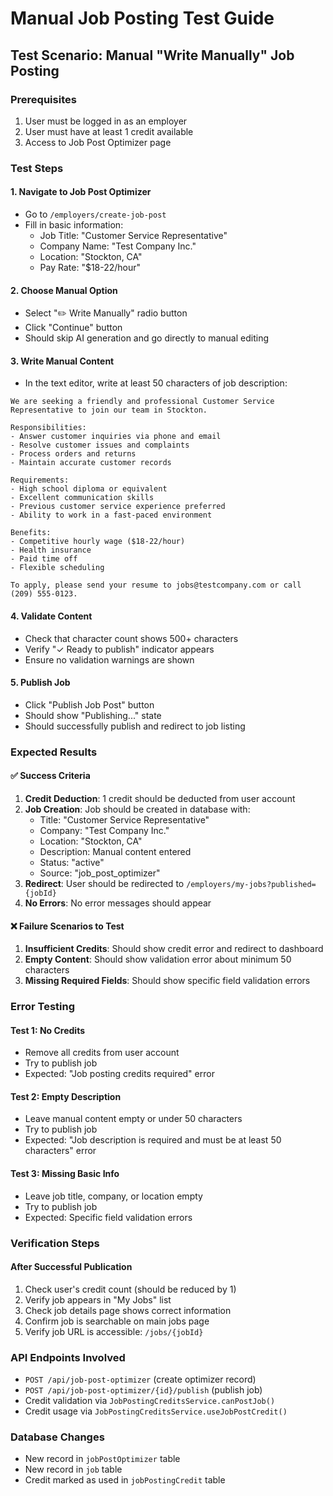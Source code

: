 # Manual Job Posting Test Guide

## Test Scenario: Manual "Write Manually" Job Posting

### Prerequisites
1. User must be logged in as an employer
2. User must have at least 1 credit available
3. Access to Job Post Optimizer page

### Test Steps

#### 1. Navigate to Job Post Optimizer
- Go to `/employers/create-job-post`
- Fill in basic information:
  - Job Title: "Customer Service Representative"
  - Company Name: "Test Company Inc."
  - Location: "Stockton, CA"
  - Pay Rate: "$18-22/hour"

#### 2. Choose Manual Option
- Select "✏️ Write Manually" radio button
- Click "Continue" button
- Should skip AI generation and go directly to manual editing

#### 3. Write Manual Content
- In the text editor, write at least 50 characters of job description:
```
We are seeking a friendly and professional Customer Service Representative to join our team in Stockton. 

Responsibilities:
- Answer customer inquiries via phone and email
- Resolve customer issues and complaints
- Process orders and returns
- Maintain accurate customer records

Requirements:
- High school diploma or equivalent
- Excellent communication skills
- Previous customer service experience preferred
- Ability to work in a fast-paced environment

Benefits:
- Competitive hourly wage ($18-22/hour)
- Health insurance
- Paid time off
- Flexible scheduling

To apply, please send your resume to jobs@testcompany.com or call (209) 555-0123.
```

#### 4. Validate Content
- Check that character count shows 500+ characters
- Verify "✓ Ready to publish" indicator appears
- Ensure no validation warnings are shown

#### 5. Publish Job
- Click "Publish Job Post" button
- Should show "Publishing..." state
- Should successfully publish and redirect to job listing

### Expected Results

#### ✅ Success Criteria
1. **Credit Deduction**: 1 credit should be deducted from user account
2. **Job Creation**: Job should be created in database with:
   - Title: "Customer Service Representative"
   - Company: "Test Company Inc."
   - Location: "Stockton, CA"
   - Description: Manual content entered
   - Status: "active"
   - Source: "job_post_optimizer"
3. **Redirect**: User should be redirected to `/employers/my-jobs?published={jobId}`
4. **No Errors**: No error messages should appear

#### ❌ Failure Scenarios to Test
1. **Insufficient Credits**: Should show credit error and redirect to dashboard
2. **Empty Content**: Should show validation error about minimum 50 characters
3. **Missing Required Fields**: Should show specific field validation errors

### Error Testing

#### Test 1: No Credits
- Remove all credits from user account
- Try to publish job
- Expected: "Job posting credits required" error

#### Test 2: Empty Description
- Leave manual content empty or under 50 characters
- Try to publish job
- Expected: "Job description is required and must be at least 50 characters" error

#### Test 3: Missing Basic Info
- Leave job title, company, or location empty
- Try to publish job
- Expected: Specific field validation errors

### Verification Steps

#### After Successful Publication
1. Check user's credit count (should be reduced by 1)
2. Verify job appears in "My Jobs" list
3. Check job details page shows correct information
4. Confirm job is searchable on main jobs page
5. Verify job URL is accessible: `/jobs/{jobId}`

### API Endpoints Involved
- `POST /api/job-post-optimizer` (create optimizer record)
- `POST /api/job-post-optimizer/{id}/publish` (publish job)
- Credit validation via `JobPostingCreditsService.canPostJob()`
- Credit usage via `JobPostingCreditsService.useJobPostCredit()`

### Database Changes
- New record in `jobPostOptimizer` table
- New record in `job` table
- Credit marked as used in `jobPostingCredit` table
